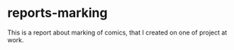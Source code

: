 # reports-marking
This is a report about marking of comics, that I created on one of project at work.
